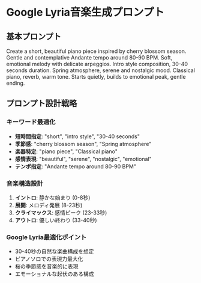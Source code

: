 # Google Lyria音楽生成プロンプト

## 基本プロンプト
Create a short, beautiful piano piece inspired by cherry blossom season. Gentle and contemplative Andante tempo around 80-90 BPM. Soft, emotional melody with delicate arpeggios. Intro style composition, 30-40 seconds duration. Spring atmosphere, serene and nostalgic mood. Classical piano, reverb, warm tone. Starts quietly, builds to emotional peak, gentle ending.

## プロンプト設計戦略

### キーワード最適化
- **短時間指定**: "short", "intro style", "30-40 seconds"
- **季節感**: "cherry blossom season", "Spring atmosphere"
- **楽器特定**: "piano piece", "Classical piano"
- **感情表現**: "beautiful", "serene", "nostalgic", "emotional"
- **テンポ指定**: "Andante tempo around 80-90 BPM"

### 音楽構造設計
1. **イントロ**: 静かな始まり (0-8秒)
2. **展開**: メロディ発展 (8-23秒)
3. **クライマックス**: 感情ピーク (23-33秒)
4. **アウトロ**: 優しい終わり (33-40秒)

### Google Lyria最適化ポイント
- 30-40秒の自然な楽曲構成を想定
- ピアノソロでの表現力最大化
- 桜の季節感を音楽的に表現
- エモーショナルな起伏のある構成